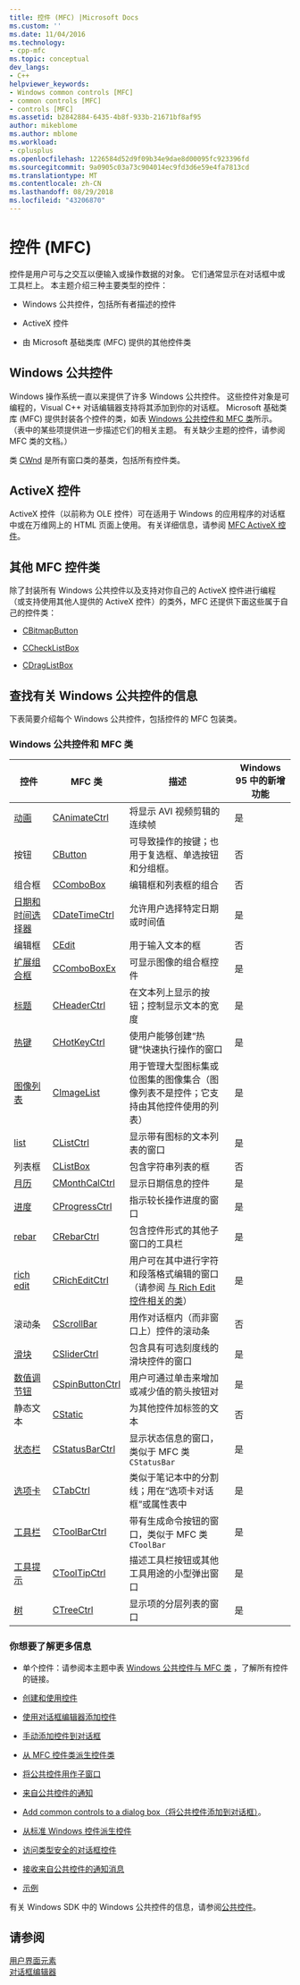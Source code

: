 ```yaml
---
title: 控件 (MFC) |Microsoft Docs
ms.custom: ''
ms.date: 11/04/2016
ms.technology:
- cpp-mfc
ms.topic: conceptual
dev_langs:
- C++
helpviewer_keywords:
- Windows common controls [MFC]
- common controls [MFC]
- controls [MFC]
ms.assetid: b2842884-6435-4b8f-933b-21671bf8af95
author: mikeblome
ms.author: mblome
ms.workload:
- cplusplus
ms.openlocfilehash: 1226584d52d9f09b34e9dae8d00095fc923396fd
ms.sourcegitcommit: 9a0905c03a73c904014ec9fd3d6e59e4fa7813cd
ms.translationtype: MT
ms.contentlocale: zh-CN
ms.lasthandoff: 08/29/2018
ms.locfileid: "43206870"
---
```

# <a name="controls-mfc"></a>控件 (MFC)
控件是用户可与之交互以便输入或操作数据的对象。 它们通常显示在对话框中或工具栏上。 本主题介绍三种主要类型的控件：  
  
-   Windows 公共控件，包括所有者描述的控件  
  
-   ActiveX 控件  
  
-   由 Microsoft 基础类库 (MFC) 提供的其他控件类  
  
## <a name="windows-common-controls"></a>Windows 公共控件  
 Windows 操作系统一直以来提供了许多 Windows 公共控件。 这些控件对象是可编程的，Visual C++ 对话编辑器支持将其添加到你的对话框。 Microsoft 基础类库 (MFC) 提供封装各个控件的类，如表 [Windows 公共控件和 MFC 类](#_core_windows_common_controls_and_mfc_classes)所示。 （表中的某些项提供进一步描述它们的相关主题。 有关缺少主题的控件，请参阅 MFC 类的文档。）  
  
 类 [CWnd](../mfc/reference/cwnd-class.md) 是所有窗口类的基类，包括所有控件类。 
  
## <a name="activex-controls"></a>ActiveX 控件  
 ActiveX 控件（以前称为 OLE 控件）可在适用于 Windows 的应用程序的对话框中或在万维网上的 HTML 页面上使用。 有关详细信息，请参阅 [MFC ActiveX 控件](../mfc/mfc-activex-controls.md)。  
  
## <a name="other-mfc-control-classes"></a>其他 MFC 控件类  
 除了封装所有 Windows 公共控件以及支持对你自己的 ActiveX 控件进行编程（或支持使用其他人提供的 ActiveX 控件）的类外，MFC 还提供下面这些属于自己的控件类：  
  
-   [CBitmapButton](../mfc/reference/cbitmapbutton-class.md)  
  
-   [CCheckListBox](../mfc/reference/cchecklistbox-class.md)  
  
-   [CDragListBox](../mfc/reference/cdraglistbox-class.md)  
  
##  <a name="_core_finding_information_about_windows_common_controls"></a> 查找有关 Windows 公共控件的信息  
 下表简要介绍每个 Windows 公共控件，包括控件的 MFC 包装类。  
  
### <a name="_core_windows_common_controls_and_mfc_classes"></a>  Windows 公共控件和 MFC 类  
  
|控件|MFC 类|描述|Windows 95 中的新增功能|  
|-------------|---------------|-----------------|------------------------|  
|[动画](../mfc/using-canimatectrl.md)|[CAnimateCtrl](../mfc/reference/canimatectrl-class.md)|将显示 AVI 视频剪辑的连续帧|是|  
|按钮|[CButton](../mfc/reference/cbutton-class.md)|可导致操作的按键；也用于复选框、单选按钮和分组框。|否|  
|组合框|[CComboBox](../mfc/reference/ccombobox-class.md)|编辑框和列表框的组合|否|  
|[日期和时间选择器](../mfc/using-cdatetimectrl.md)|[CDateTimeCtrl](../mfc/reference/cdatetimectrl-class.md)|允许用户选择特定日期或时间值|是|  
|编辑框|[CEdit](../mfc/reference/cedit-class.md)|用于输入文本的框|否|  
|[扩展组合框](../mfc/using-ccomboboxex.md)|[CComboBoxEx](../mfc/reference/ccomboboxex-class.md)|可显示图像的组合框控件|是|  
|[标题](../mfc/using-cheaderctrl.md)|[CHeaderCtrl](../mfc/reference/cheaderctrl-class.md)|在文本列上显示的按钮；控制显示文本的宽度|是|  
|[热键](../mfc/using-chotkeyctrl.md)|[CHotKeyCtrl](../mfc/reference/chotkeyctrl-class.md)|使用户能够创建“热键”快速执行操作的窗口|是|  
|[图像列表](../mfc/using-cimagelist.md)|[CImageList](../mfc/reference/cimagelist-class.md)|用于管理大型图标集或位图集的图像集合（图像列表不是控件；它支持由其他控件使用的列表）|是|  
|[list](../mfc/using-clistctrl.md)|[CListCtrl](../mfc/reference/clistctrl-class.md)|显示带有图标的文本列表的窗口|是|  
|列表框|[CListBox](../mfc/reference/clistbox-class.md)|包含字符串列表的框|否|  
|[月历](../mfc/using-cmonthcalctrl.md)|[CMonthCalCtrl](../mfc/reference/cmonthcalctrl-class.md)|显示日期信息的控件|是|  
|[进度](../mfc/using-cprogressctrl.md)|[CProgressCtrl](../mfc/reference/cprogressctrl-class.md)|指示较长操作进度的窗口|是|  
|[rebar](../mfc/using-crebarctrl.md)|[CRebarCtrl](../mfc/reference/crebarctrl-class.md)|包含控件形式的其他子窗口的工具栏|是|  
|[rich edit](../mfc/using-cricheditctrl.md)|[CRichEditCtrl](../mfc/reference/cricheditctrl-class.md)|用户可在其中进行字符和段落格式编辑的窗口（请参阅 [与 Rich Edit 控件相关的类](../mfc/classes-related-to-rich-edit-controls.md)）|是|  
|滚动条|[CScrollBar](../mfc/reference/cscrollbar-class.md)|用作对话框内（而非窗口上）控件的滚动条|否|  
|[滑块](../mfc/using-csliderctrl.md)|[CSliderCtrl](../mfc/reference/csliderctrl-class.md)|包含具有可选刻度线的滑块控件的窗口|是|  
|[数值调节钮](../mfc/using-cspinbuttonctrl.md)|[CSpinButtonCtrl](../mfc/reference/cspinbuttonctrl-class.md)|用户可通过单击来增加或减少值的箭头按钮对|是|  
|静态文本|[CStatic](../mfc/reference/cstatic-class.md)|为其他控件加标签的文本|否|  
|[状态栏](../mfc/using-cstatusbarctrl.md)|[CStatusBarCtrl](../mfc/reference/cstatusbarctrl-class.md)|显示状态信息的窗口，类似于 MFC 类 `CStatusBar`|是|  
|[选项卡](../mfc/using-ctabctrl.md)|[CTabCtrl](../mfc/reference/ctabctrl-class.md)|类似于笔记本中的分割线；用在“选项卡对话框”或属性表中|是|  
|[工具栏](../mfc/using-ctoolbarctrl.md)|[CToolBarCtrl](../mfc/reference/ctoolbarctrl-class.md)|带有生成命令按钮的窗口，类似于 MFC 类 `CToolBar`|是|  
|[工具提示](../mfc/using-ctooltipctrl.md)|[CToolTipCtrl](../mfc/reference/ctooltipctrl-class.md)|描述工具栏按钮或其他工具用途的小型弹出窗口|是|  
|[树](../mfc/using-ctreectrl.md)|[CTreeCtrl](../mfc/reference/ctreectrl-class.md)|显示项的分层列表的窗口|是|  
  
### <a name="what-do-you-want-to-know-more-about"></a>你想要了解更多信息  
  
-   单个控件：请参阅本主题中表 [Windows 公共控件与 MFC 类](#_core_windows_common_controls_and_mfc_classes) ，了解所有控件的链接。  
  
-   [创建和使用控件](../mfc/making-and-using-controls.md)  
  
-   [使用对话框编辑器添加控件](../mfc/using-the-dialog-editor-to-add-controls.md)  
  
-   [手动添加控件到对话框](../mfc/adding-controls-by-hand.md)  
  
-   [从 MFC 控件类派生控件类](../mfc/deriving-controls-from-a-standard-control.md)  
  
-   [将公共控件用作子窗口](../mfc/using-a-common-control-as-a-child-window.md)  
  
-   [来自公共控件的通知](../mfc/receiving-notification-from-common-controls.md)  
  
-   [Add common controls to a dialog box（将公共控件添加到对话框）](../mfc/using-common-controls-in-a-dialog-box.md)。  
  
-   [从标准 Windows 控件派生控件](../mfc/deriving-controls-from-a-standard-control.md)  
  
-   [访问类型安全的对话框控件](../mfc/type-safe-access-to-controls-in-a-dialog-box.md)  
  
-   [接收来自公共控件的通知消息](../mfc/receiving-notification-from-common-controls.md)  
  
-   [示例](../mfc/common-control-sample-list.md)  
  
 有关 Windows SDK 中的 Windows 公共控件的信息，请参阅[公共控件](/windows/desktop/Controls/common-controls-intro)。  
  
## <a name="see-also"></a>请参阅  
 [用户界面元素](../mfc/user-interface-elements-mfc.md)   
 [对话框编辑器](../windows/dialog-editor.md)

